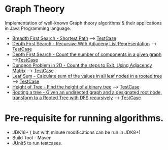 # Graph Theory
Implementation of well-known Graph theory algorithms & their applications in Java Programming language.

- [Breadth First Search - Shortest Path](https://github.com/ttahb/graphtheory/blob/master/src/main/java/com/ttahb/graph/BreadthFirstSearchShortestPath.java) --> [TestCase](https://github.com/ttahb/graphtheory/blob/master/src/test/java/com/ttahb/graph/BreadthFirstSearchShortestPathTest.java)
- [Depth First Search - Recursive With Adjaceny List Representation](https://github.com/ttahb/graphtheory/blob/master/src/main/java/com/ttahb/graph/DepthFirstSearchRecursive.java) --> [TestCase](https://github.com/ttahb/graphtheory/blob/master/src/test/java/com/ttahb/graph/DepthFirstSearchRecursiveTest.java)
- [Depth First Search - Count the number of components in a given graph](https://github.com/ttahb/graphtheory/blob/master/src/main/java/com/ttahb/graph/CountOfConnectedComponentsGraphUsingDFS.java) -->[TestCase](https://github.com/ttahb/graphtheory/blob/master/src/test/java/com/ttahb/graph/CountOfConnectedComponentsGraphUsingDFSTest.java)
- [Dungeon Problem in 2D - Count the steps to Exit. Using Adjacency Matrix](https://github.com/ttahb/graphtheory/blob/master/src/main/java/com/ttahb/graph/DungeonProblemUsingBFS.java) --> [TestCase](https://github.com/ttahb/graphtheory/blob/master/src/test/java/com/ttahb/graph/DungeonProblemUsingBFSTest.java)
- [Leaf Sum - Calculate sum of the values in all leaf nodes in a rooted tree](https://github.com/ttahb/graphtheory/blob/master/src/main/java/com/ttahb/graph/LeafSum.java) --> [TestCase](https://github.com/ttahb/graphtheory/blob/master/src/test/java/com/ttahb/graph/LeafSumTest.java)
- [Height of Tree - Find the height of a binary tree](https://github.com/ttahb/graphtheory/blob/master/src/main/java/com/ttahb/graph/HeightOfTree.java) --> [TestCase](https://github.com/ttahb/graphtheory/blob/master/src/test/java/com/ttahb/graph/HeightOfTreeTest.java)
- [Rooting a tree - Given an undirected graph and a designated root node, transform to a Rooted Tree with DFS recursively](https://github.com/ttahb/graphtheory/blob/master/src/main/java/com/ttahb/graph/RootingATree.java) --> [TestCase](https://github.com/ttahb/graphtheory/blob/master/src/test/java/com/ttahb/graph/RootingATreeTest.java)
# Pre-requisite for running algorithms.
 - JDK16+ ( but with minute modifications can be run in JDK8+)
 - Build Tool - Maven
 - JUnit5 to run testcases.
